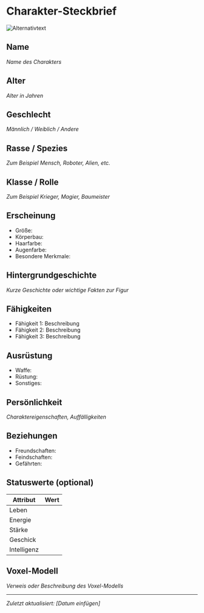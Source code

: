 # Charakter-Steckbrief
![Alternativtext](image/x.png)
## Name
*Name des Charakters*

## Alter
*Alter in Jahren*

## Geschlecht
*Männlich / Weiblich / Andere*

## Rasse / Spezies
*Zum Beispiel Mensch, Roboter, Alien, etc.*

## Klasse / Rolle
*Zum Beispiel Krieger, Magier, Baumeister*

## Erscheinung
- Größe:
- Körperbau:
- Haarfarbe:
- Augenfarbe:
- Besondere Merkmale:

## Hintergrundgeschichte
*Kurze Geschichte oder wichtige Fakten zur Figur*

## Fähigkeiten
- Fähigkeit 1: Beschreibung
- Fähigkeit 2: Beschreibung
- Fähigkeit 3: Beschreibung

## Ausrüstung
- Waffe:
- Rüstung:
- Sonstiges:

## Persönlichkeit
*Charaktereigenschaften, Auffälligkeiten*

## Beziehungen
- Freundschaften:
- Feindschaften:
- Gefährten:

## Statuswerte (optional)
| Attribut     | Wert |
|--------------|------|
| Leben        |      |
| Energie      |      |
| Stärke       |      |
| Geschick     |      |
| Intelligenz  |      |

## Voxel-Modell
*Verweis oder Beschreibung des Voxel-Modells*

---

*Zuletzt aktualisiert: [Datum einfügen]*

